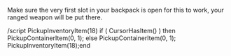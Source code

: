 Make sure the very first slot in your backpack is open for this to work, your ranged weapon will be put there.

/script PickupInventoryItem(18) if ( CursorHasItem() ) then PickupContainerItem(0, 1); else PickupContainerItem(0, 1); PickupInventoryItem(18);end